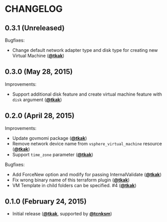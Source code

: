 CHANGELOG
=========

## 0.3.1 (Unreleased)

Bugfixes:

  - Change default network adapter type and disk type for creating new Virtual Machine ([**@tkak**](https://github.com/tkak))


## 0.3.0 (May 28, 2015)

Improvements:

  - Support additional disk feature and create virtual machine feature with `disk` argument ([**@tkak**](https://github.com/tkak))


## 0.2.0 (April 28, 2015)

Improvements:

  - Update govmomi package ([**@tkak**](https://github.com/tkak))
  - Remove network device name from `vsphere_virtual_machine` resource ([**@tkak**](https://github.com/tkak))
  - Support `time_zone` parameter ([**@tkak**](https://github.com/tkak))

Bugfixes:

  - Add ForceNew option and modify for passing InternalValidate ([**@tkak**](https://github.com/tkak))
  - Fix wrong binary name of this terraform plugin ([**@tkak**](https://github.com/tkak))
  - VM Template in child folders can be specified. #4 ([**@tkak**](https://github.com/tkak))


## 0.1.0 (February 24, 2015)

  - Initial release ([**@tkak**](https://github.com/tkak), supported by [**@tcnksm**](https://github.com/tcnksm))

